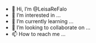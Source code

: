 - 👋 Hi, I’m @LeisaReFalo
- 👀 I’m interested in ...
- 🌱 I’m currently learning ...
- 💞️ I’m looking to collaborate on ...
- 📫 How to reach me ...

<!---
LeisaReFalo/LeisaReFalo is a ✨ special ✨ repository because its `README.md` (this file) appears on your GitHub profile.
You can click the Preview link to take a look at your changes.
--->
